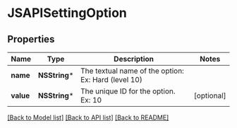 # JSAPISettingOption

## Properties
Name | Type | Description | Notes
------------ | ------------- | ------------- | -------------
**name** | **NSString*** | The textual name of the option: Ex: Hard (level 10) | 
**value** | **NSString*** | The unique ID for the option. Ex: 10 | [optional] 

[[Back to Model list]](../README.md#documentation-for-models) [[Back to API list]](../README.md#documentation-for-api-endpoints) [[Back to README]](../README.md)


